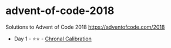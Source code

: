 # advent-of-code-2018

Solutions to Advent of Code 2018 https://adventofcode.com/2018

* Day 1 - ⭐️⭐️ - [Chronal Calibration](https://github.com/ChrisWilding/advent-of-code-2018/tree/master/chronal_calibration)
